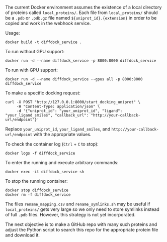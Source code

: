 The current Docker environment assumes the existence of a local directory of proteins called `local_proteins/`. Each file from `local_proteins/` should be a `.pdb` or `.pdb.gz` file named `${uniprot_id}.{extension}` in order to be copied and work in the webhook service.

Usage:
```
docker build -t diffdock_service .
```
To run without GPU support:
```
docker run -d --name diffdock_service -p 8000:8000 diffdock_service
```
To run with GPU support:
```
docker run -d --name diffdock_service --gpus all -p 8000:8000 diffdock_service
```

To make a specific docking request:
```
curl -X POST "http://127.0.0.1:8000/start_docking_uniprot" \
     -H "Content-Type: application/json" \
     -d '{"uniprot_id": "your_uniprot_id", "ligand": "your_ligand_smiles", "callback_url": "http://your-callback-url/endpoint"}'
```
Replace `your_uniprot_id`, `your_ligand_smiles`, and `http://your-callback-url/endpoint` with the appropriate values.

To check the container log (`Ctrl` + `C` to stop):
```
docker logs -f diffdock_service
```

To enter the running and execute arbitrary commands:
```
docker exec -it diffdock_service sh
```

To stop the running container:
```
docker stop diffdock_service
docker rm -f diffdock_service
```

The files `rename_mapping.csv` and `rename_symlinks.sh` may be useful if `local_proteins/` gets very large so we only need to store symlinks instead of full `.pdb` files. However, this strategy is not yet incorporated.
	
The next objective is to make a GitHub repo with many such proteins and adjust the Python script to search this repo for the appropriate protein file and download it.
